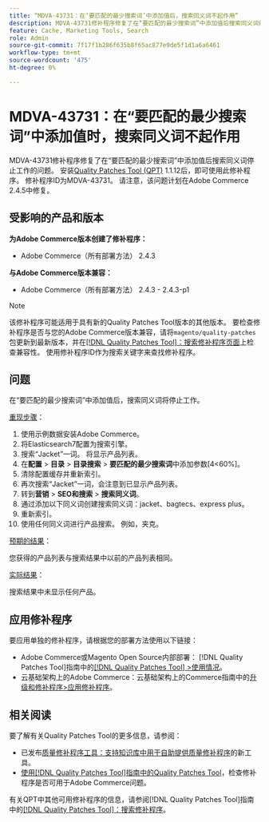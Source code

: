 ```yaml
---
title: “MDVA-43731：在‘要匹配的最少搜索词’中添加值后，搜索同义词不起作用”
description: MDVA-43731修补程序修复了在“要匹配的最少搜索词”中添加值后搜索同义词停止工作的问题。 安装[Quality Patches Tool (QPT)](https://experienceleague.adobe.com/zh-hans/docs/commerce-knowledge-base/kb/announcements/commerce-announcements/magento-quality-patches-released-new-tool-to-self-serve-quality-patches) 1.1.12后，即可使用此修补程序。 修补程序ID为MDVA-43731。 请注意，该问题计划在Adobe Commerce 2.4.5中修复。
feature: Cache, Marketing Tools, Search
role: Admin
source-git-commit: 7f17f1b286f635b8f65ac877e9de5f1d1a6a6461
workflow-type: tm+mt
source-wordcount: '475'
ht-degree: 0%

---
```


# MDVA-43731：在“要匹配的最少搜索词”中添加值时，搜索同义词不起作用

MDVA-43731修补程序修复了在“要匹配的最少搜索词”中添加值后搜索同义词停止工作的问题。 安装[Quality Patches Tool (QPT)](https://experienceleague.adobe.com/zh-hans/docs/commerce-knowledge-base/kb/announcements/commerce-announcements/magento-quality-patches-released-new-tool-to-self-serve-quality-patches) 1.1.12后，即可使用此修补程序。 修补程序ID为MDVA-43731。 请注意，该问题计划在Adobe Commerce 2.4.5中修复。

## 受影响的产品和版本

**为Adobe Commerce版本创建了修补程序：**

* Adobe Commerce（所有部署方法） 2.4.3

**与Adobe Commerce版本兼容：**

* Adobe Commerce（所有部署方法） 2.4.3 - 2.4.3-p1

>[!NOTE]
>
>该修补程序可能适用于具有新的Quality Patches Tool版本的其他版本。 要检查修补程序是否与您的Adobe Commerce版本兼容，请将`magento/quality-patches`包更新到最新版本，并在[[!DNL Quality Patches Tool]：搜索修补程序页面](https://experienceleague.adobe.com/zh-hans/docs/commerce-knowledge-base/kb/announcements/commerce-announcements/magento-quality-patches-released-new-tool-to-self-serve-quality-patches)上检查兼容性。 使用修补程序ID作为搜索关键字来查找修补程序。

## 问题

在“要匹配的最少搜索词”中添加值后，搜索同义词将停止工作。

<u>重现步骤</u>：

1. 使用示例数据安装Adobe Commerce。
1. 将Elasticsearch7配置为搜索引擎。
1. 搜索“Jacket”一词。 将显示产品列表。
1. 在&#x200B;**配置** > **目录** > **目录搜索** > **要匹配的最少搜索词**&#x200B;中添加参数[4&lt;60%]。
1. 清除配置缓存并重新索引。
1. 再次搜索“Jacket”一词，会注意到已显示产品列表。
1. 转到&#x200B;**营销** > **SEO和搜索** > **搜索同义词**。
1. 通过添加以下同义词创建搜索同义词：jacket、bagtecs、express plus。
1. 重新索引。
1. 使用任何同义词进行产品搜索。 例如，夹克。

<u>预期的结果</u>：

您获得的产品列表与搜索结果中以前的产品列表相同。

<u>实际结果</u>：

搜索结果中未显示任何产品。

## 应用修补程序

要应用单独的修补程序，请根据您的部署方法使用以下链接：

* Adobe Commerce或Magento Open Source内部部署： [!DNL Quality Patches Tool]指南中的[[!DNL Quality Patches Tool] >使用情况](/help/tools/quality-patches-tool/usage.md)。
* 云基础架构上的Adobe Commerce：云基础架构上的Commerce指南中的[升级和修补程序>应用修补程序](https://experienceleague.adobe.com/docs/commerce-cloud-service/user-guide/develop/upgrade/apply-patches.html?lang=zh-Hans)。

## 相关阅读

要了解有关Quality Patches Tool的更多信息，请参阅：

* 已发布[质量修补程序工具：支持知识库中用于自助提供质量修补程序](https://experienceleague.adobe.com/zh-hans/docs/commerce-knowledge-base/kb/announcements/commerce-announcements/magento-quality-patches-released-new-tool-to-self-serve-quality-patches)的新工具。
* [使用[!DNL Quality Patches Tool]指南中的Quality Patches Tool](/help/tools/quality-patches-tool/patches-available-in-qpt/check-patch-for-magento-issue-with-magento-quality-patches.md)，检查修补程序是否可用于Adobe Commerce问题。

有关QPT中其他可用修补程序的信息，请参阅[!DNL Quality Patches Tool]指南中的[[!DNL Quality Patches Tool]：搜索修补程序](https://experienceleague.adobe.com/tools/commerce-quality-patches/index.html?lang=zh-Hans)。
